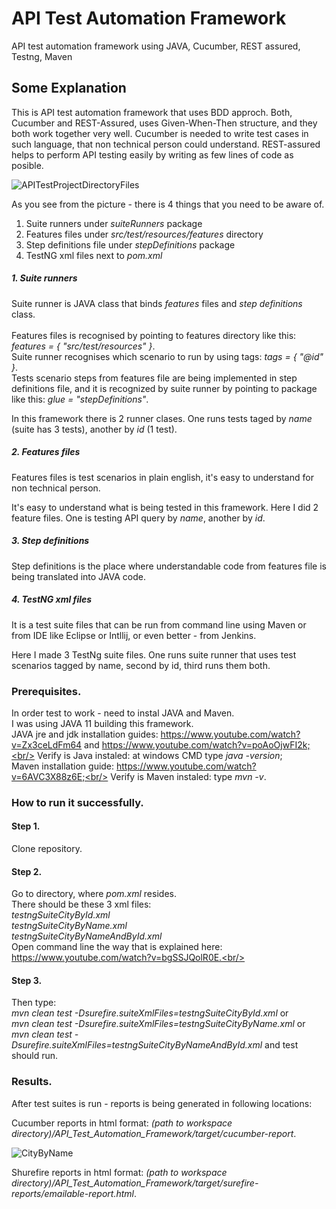 # API Test Automation Framework
API test automation framework using JAVA, Cucumber, REST assured, Testng, Maven

## Some Explanation

This is API test automation framework that uses BDD approch. Both, Cucumber and REST-Assured, uses Given-When-Then structure, and they both work together very well. Cucumber is needed to write test cases in such language, that non technical person could understand. REST-assured helps to perform API testing easily by writing as few lines of code as posible.


![APITestProjectDirectoryFiles](https://user-images.githubusercontent.com/34350328/59084287-42322300-8903-11e9-8f0c-03ab1dd3eb1a.jpg)

As you see from the picture - there is 4 things that you need to be aware of.
1. Suite runners under *suiteRunners* package
2. Features files under *src/test/resources/features* directory
3. Step definitions file under *stepDefinitions* package
4. TestNG xml files next to *pom.xml*

##### 1. Suite runners

Suite runner is JAVA class that binds *features* files and *step definitions* class. <br/><br/>
Features files is recognised by pointing to features directory like this: *features = { "src/test/resources" }*. <br/> 
Suite runner recognises which scenario to run by using  tags:	*tags = { "@id" }*. <br/> 
Tests scenario steps from features file are being implemented in step definitions file, and it is recognized by suite runner by pointing to package like this: *glue = "stepDefinitions"*. 

In this framework there is 2 runner clases. One runs tests taged by *name* (suite has 3 tests), another by *id* (1 test).

##### 2. Features files

Features files is test scenarios in plain english, it's easy to understand for non technical person.

It's easy to understand what is being tested in this framework. Here I did 2 feature files. One is testing API query by *name*, another by *id*.

##### 3. Step definitions

Step definitions is the place where understandable code from features file is being translated into JAVA code.

##### 4. TestNG xml files

It is a test suite files that can be run from command line using Maven or from IDE like Eclipse or Intllij, or even better - from Jenkins. 

Here I made 3 TestNg suite files. One runs suite runner that uses test scenarios tagged by name, second by id, third runs them both.

### Prerequisites.

In order test to work - need to instal JAVA and Maven.<br/>
I was using JAVA 11 building this framework.<br/>
JAVA jre and jdk installation guides: https://www.youtube.com/watch?v=Zx3ceLdFm64 and https://www.youtube.com/watch?v=poAoOjwFI2k;<br/>
Verify is Java instaled: at windows CMD type *java -version*;<br/>
Maven installation guide: https://www.youtube.com/watch?v=6AVC3X88z6E;<br/>
Verify is Maven instaled: type *mvn -v*.

### How to run it successfully.

#### Step 1.
Clone repository.

#### Step 2.
Go to directory, where *pom.xml* resides.<br/>
There should be these 3 xml files:<br/>
*testngSuiteCityById.xml*<br/>
*testngSuiteCityByName.xml*<br/>
*testngSuiteCityByNameAndById.xml*<br/>
Open command line the way that is explained here: https://www.youtube.com/watch?v=bgSSJQolR0E.<br/>

#### Step 3.
Then type: <br/>
*mvn clean test -Dsurefire.suiteXmlFiles=testngSuiteCityById.xml* or <br/>
*mvn clean test -Dsurefire.suiteXmlFiles=testngSuiteCityByName.xml* or <br/>
*mvn clean test -Dsurefire.suiteXmlFiles=testngSuiteCityByNameAndById.xml* and test should run.

### Results.

After test suites is run - reports is being generated in following locations:

Cucumber reports in html format: *(path to workspace directory)/API_Test_Automation_Framework/target/cucumber-report*.<br/>

![CityByName](https://user-images.githubusercontent.com/34350328/59088233-93e0aa80-890f-11e9-9b36-67ef13d3a1a9.jpg)

Shurefire reports in html format: *(path to workspace directory)/API_Test_Automation_Framework/target/surefire-reports/emailable-report.html*.<br/>
